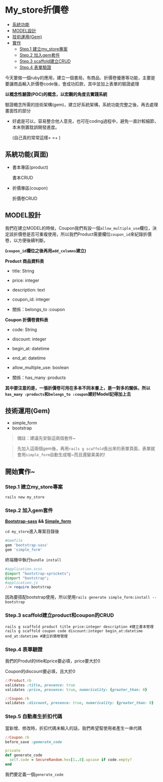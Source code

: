 # My_store折價卷

- [系統功能](#系統功能頁面)
- [MODEL設計](#model設計)
- [技術運用(Gem)](#技術運用gem)
- [實作](#開始實作)
  - [Step.1 建立my_store專案](#step1-建立my_store專案)
  - [Step.2 加入gem套件](#step2-加入gem套件)
  - [Step.3 scaffold建立CRUD](#step3-scaffold建立product和coupon的crud)
  - [Step.4 表單驗證](#step4-表單驗證)
 
今天要做一個ruby的應用，建立一個書局，有商品、折價卷優惠等功能，主要是要讓商品輸入折價卷code後，會成功扣款，其中並加上表單的驗證處理

**以概念性驗證(POC)的概念，以宏觀的角度去實踐系統**

驗證概念所需的技術架構(gem)，建立好系統架構，系統功能完整之後，再去處理畫面性的部分
  - 好處是可以，容易整合他人意見，也可在coding過程中，避免一直計較細節，本末倒置耽誤開發進度。
  
    (自己真的常常這樣= =+ )

  
## 系統功能(頁面)
 
 
- 書本專區(product)

  書本CRUD

- 折價專區(coupon)

  折價卷CRUD


## MODEL設計

我們在建立MODEL的時候，Coupon我們有設一個`allow_multiple_use`欄位，決定該折價卷是否可重複使用，所以我們Product需要欄位`coupon_id`來紀錄折價卷，以方便後續判斷。

**(`coupon_id`欄位之後再用`add_columns`建立)**



**Product 商品資料表**

 - title: String   
 - price: integer   
 - description: text
 - coupon_id: integer

 - 關係：belongs_to :coupon

**Coupon 折價卷資料表**

 - code: String
 - discount: integer
 - begin_at: datetime
 - end_at: datetime
 - allow_multiple_use: boolean

 - 關係：has_many :products
 
**其中要注意的是，一張折價卷可用在多本不同本書上，是一對多的關係，所以 `has_many :products`和`belongs_to :coupon`建好Model記得加上去**

 
## 技術運用(Gem)
  - simple_form
  - bootstrap
> 備註：建議先安裝這兩個套件~

> 先加入這兩個gem後，再用`rails g scaffold`長出來的表單頁面，表單就會用`simple_form`自動生成喔~而且還變美美的!
## 開始實作~

### Step.1 建立my_store專案
  `rails new my_store`
  
### Step.2 加入gem套件

**[Bootstrap-sass](https://github.com/momo200e/Ruby_Rails_Notes/blob/master/Gem_Notes.md#bootstrap-sass) && [Simple_form](https://github.com/momo200e/Ruby_Rails_Notes/blob/master/Gem_Notes.md#simple_form)**

`cd my_store`進入專案目錄後
```ruby
#Gemfile
gem 'bootstrap-sass'
gem 'simple_form'
``` 
終端機中執行`bundle install`

```ruby
#application.scss
@import "bootstrap-sprockets";
@import "bootstrap";
#application.js
//= require bootstrap
``` 
因為要搭配bootstrap使用，所以使用`rails generate simple_form:install --bootstrap`



### Step.3 scaffold建立product和coupon的CRUD

```rails
rails g scaffold product title price:integer description #建立書本管理
rails g scaffold coupon code discount:integer begin_at:datetime end_at:datetime #建立折價卷管理
```


### Step.4 表單驗證

我們的Produt的title和price要必填，price要大於0
        
Coupon的discount要必填，且大於0
```ruby
//Product.rb
validates :title, presence: true
validates :price, presence: true, numericality: {greater_than: 0}
```
```ruby
//Coupon.rb
validates :discount, presence: true, numericality: {greater_than: 0}
```
### Step.5 自動產生折扣代碼
當新增、修改時，折扣代碼未輸入的話，我們希望幫使用者產生一串代碼
```ruby
//Coupon.rb
before_save :gemerate_code

private
def generate_code
  self.code = SecureRandom.hex[1..8].upcase if code.empty?
end
```
我們要定義一個`generate_code`
